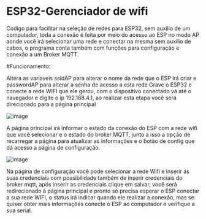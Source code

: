 # ESP32-Gerenciador de wifi
Codigo para facilitar na seleção de redes para ESP32, sem auxilio de um computador, toda a conexão é feita por meio do acesso ao ESP no modo AP aonde você irá selecionar uma rede e conectar na mesma sem auxílio de cabos, o programa conta também com funções para configuração e conexão a um Broker MQTT.

#Funcionamento:

Altera as variaveis ssidAP para alterar o nome da rede que o ESP irá criar e passwordAP para alterar a senha de acesso a esta rede
Grave o ESP32 e conecte a rede WIFI que ele gerou, com o dispositivo conectado vá até o navegador e digite o ip 192.168.4.1, ao realizar esta etapa você será direcionado para a página principal


![image](https://github.com/Guilherme-Vilela/ESP32-GerenciadorWifi/assets/68655658/1445aaba-dae5-4da1-99db-445564c214de)


A página principal irá informar o estado da conexão do ESP com a rede wifi que você selecionar e o estado do broker MQTT, junto a isso a opção de recarregar a página para atualizar as informações e o botão de config que dá acesso a página de configuração.


![image](https://github.com/Guilherme-Vilela/ESP32-GerenciadorWifi/assets/68655658/ebb67bb0-3f13-4959-9f38-454f267faed7)


Na página de configuração você pode selecionar a rede Wifi e inserir as suas credenciais com possibilidade também de inserir credenciais do broker mqtt, após inserir as credenciais clique em salvar, você será redirecionado à página principal e pronto só precisa esperar o ESP conectar a sua rede WIFI, o status irá indicar quando ele realizar a conexão, mas se quiser obter mais informações conecte o ESP ao computador e verifique a sua serial.
